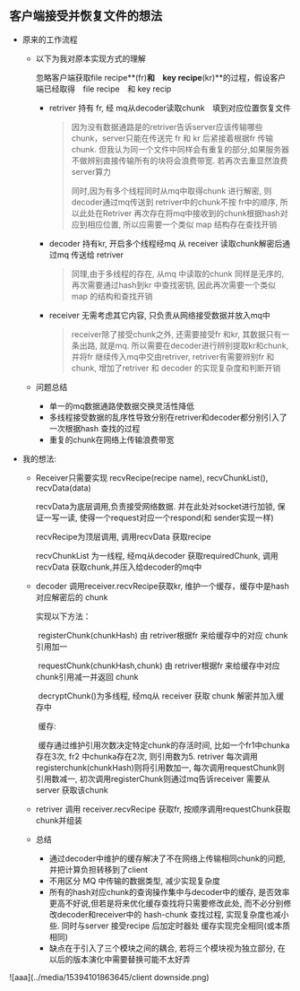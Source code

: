## 客户端接受并恢复文件的想法

* 原来的工作流程

  * 以下为我对原本实现方式的理解

    忽略客户端获取file recipe**(fr)**和　key recipe**(kr)**的过程，假设客户端已经取得　file recipe　和 key recip

    * retriver 持有 fr, 经 mq从decoder读取chunk　填到对应位置恢复文件

      > 因为没有数据通路是的retriver告诉server应该传输哪些chunk，server只能在传送完 fr 和 kr 后紧接着根据fr 传输chunk. 但我认为同一个文件中同样会有重复的部分,如果服务器不做辨别直接传输所有的块将会浪费带宽. 若再次去重显然浪费server算力
      >
      > 同时,因为有多个线程同时从mq中取得chunk 进行解密, 则decoder通过mq传送到 retriver中的chunk不按 fr中的顺序, 所以此处在Retriver 再次存在将mq中接收到的chunk根据hash对应到相应位置, 所以应需要一个类似 map 结构存在查找开销

    * decoder 持有kr, 开启多个线程经mq 从 receiver 读取chunk解密后通过mq 传送给 retriver

      > 同理,由于多线程的存在, 从mq 中读取的chunk 同样是无序的,再次需要通过hash到kr 中查找密钥, 因此再次需要一个类似map 的结构和查找开销

    * receiver 无需考虑其它内容, 只负责从网络接受数据并放入mq中

      > receiver除了接受chunk之外, 还需要接受fr 和kr, 其数据只有一条出路, 就是mq. 所以需要在decoder进行辨别提取kr和chunk, 并将fr 继续传入mq中交由retriver, retriver有需要辨别fr 和 chunk, 增加了retriver 和 decoder 的实现复杂度和判断开销

  * 问题总结

    * 单一的mq数据通路使数据交换灵活性降低
    * 多线程接受数据的乱序性导致分别在retriver和decoder都分别引入了一次根据hash 查找的过程
    * 重复的chunk在网络上传输浪费带宽

* 我的想法: 

  * Receiver只需要实现 recvRecipe(recipe name), recvChunkList(), recvData(data)

    recvData为底层调用,负责接受网络数据. 并在此处对socket进行加锁, 保证一写一读, 使得一个request对应一个respond(和 sender实现一样)

    recvRecipe为顶层调用, 调用recvData 获取recipe

    recvChunkList 为一线程, 经mq从decoder 获取requiredChunk, 调用recvData 获取chunk,并压入给decoder的mq中

  * decoder 调用receiver.recvRecipe获取kr, 维护一个缓存，缓存中是hash对应解密后的 chunk

    实现以下方法：

    ​	registerChunk(chunkHash)	由 retriver根据fr 来给缓存中的对应 chunk引用加一

    ​	requestChunk(chunkHash,chunk)	由 retriver根据fr 来给缓存中对应chunk引用减一并返回 chunk

    ​	decryptChunk()为多线程, 经mq从 receiver 获取 chunk 解密并加入缓存中

    ​	缓存:

    ​	缓存通过维护引用次数决定特定chunk的存活时间, 比如一个fr1中chunka 存在3次, fr2 中chunka存在2次, 则引用数为5. retriver 每次调用 registerchunk(chunkHash)则将引用数加一, 每次调用requestChunk则引用数减一, 初次调用registerChunk则通过mq告诉receiver 需要从server 获取该chunk

    

  * retriver 调用 receiver.recvRecipe 获取fr, 按顺序调用requestChunk获取chunk并组装

  * 总结

    * 通过decoder中维护的缓存解决了不在网络上传输相同chunk的问题, 并把计算负担转移到了client
    * 不用区分 MQ 中传输的数据类型, 减少实现复杂度
    * 所有的hash对应chunk的查询操作集中与decoder中的缓存, 是否效率更高不好说,但若是将来优化缓存查找将只需要修改此处, 而不必分别修改decoder和receiver中的 hash-chunk 查找过程, 实现复杂度也减小些. 同时与server 接受recipe 后加定时器处 缓存实现完全相同(或本质相同)
    * 缺点在于引入了三个模块之间的耦合, 若将三个模块视为独立部分, 在以后的版本演化中需要替换可能不太好弄

![aaa](../media/15394101863645/client downside.png)